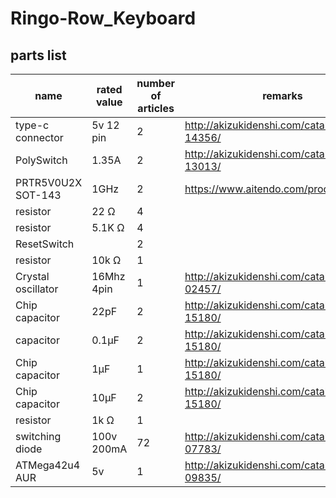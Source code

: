 # Ringo-Row_Keyboard

## parts list
|name|rated value|number of articles|remarks|
|----|----|----|----|
|type-c connector|5v 12 pin| 2|http://akizukidenshi.com/catalog/g/gC-14356/|
|PolySwitch|1.35A | 2|http://akizukidenshi.com/catalog/g/gP-13013/|
|PRTR5V0U2X SOT-143|1GHz| 2|https://www.aitendo.com/product/15987|
|resistor|22 Ω| 4||
|resistor|5.1K Ω| 4||
|ResetSwitch| | 2| |
|resistor | 10k Ω | 1 | |
|Crystal oscillator| 16Mhz 4pin| 1|http://akizukidenshi.com/catalog/g/gP-02457/|
|Chip capacitor | 22pF | 2| http://akizukidenshi.com/catalog/g/gP-15180/|
|capacitor | 0.1μF | 2| http://akizukidenshi.com/catalog/g/gP-15180/|
|Chip capacitor | 1μF | 1| http://akizukidenshi.com/catalog/g/gP-15180/|
|Chip capacitor | 10μF | 2| http://akizukidenshi.com/catalog/g/gP-15180/|
|resistor | 1k Ω | 1 | |
|switching diode|100v 200mA| 72|http://akizukidenshi.com/catalog/g/gI-07783/|
|ATMega42u4 AUR| 5v| 1| http://akizukidenshi.com/catalog/g/gI-09835/|